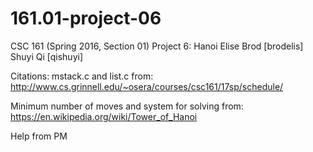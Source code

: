 # 161.01-project-06
CSC 161 (Spring 2016, Section 01) Project 6: Hanoi
Elise Brod [brodelis]
Shuyi Qi [qishuyi]

Citations:
mstack.c and list.c from:
http://www.cs.grinnell.edu/~osera/courses/csc161/17sp/schedule/

Minimum number of moves and system for solving from:
https://en.wikipedia.org/wiki/Tower_of_Hanoi

Help from PM
